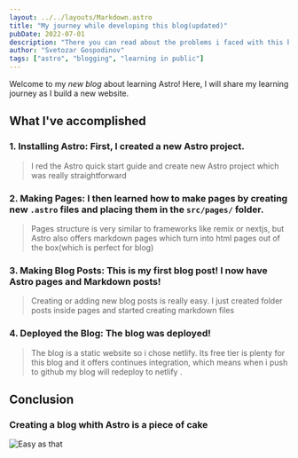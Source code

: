 ```yaml
---
layout: ../../layouts/Markdown.astro
title: "My journey while developing this blog(updated)"
pubDate: 2022-07-01
description: "There you can read about the problems i faced with this blog."
author: "Svetozar Gospodinov"
tags: ["astro", "blogging", "learning in public"]
---
```


Welcome to my _new blog_ about learning Astro! Here, I will share my learning journey as I build a new website.

## What I've accomplished

### 1. **Installing Astro**: First, I created a new Astro project.

> I red the Astro quick start guide and create new Astro project which was really straightforward

### 2. **Making Pages**: I then learned how to make pages by creating new `.astro` files and placing them in the `src/pages/` folder.

> Pages structure is very similar to frameworks like remix or nextjs, but Astro also offers markdown pages which turn into html pages out of the box(which is perfect for blog)

### 3. **Making Blog Posts**: This is my first blog post! I now have Astro pages and Markdown posts!

> Creating or adding new blog posts is really easy. I just created folder posts inside pages and started creating markdown files

### 4. **Deployed the Blog**: The blog was deployed!

> The blog is a static website so i chose netlify. Its free tier is plenty for this blog and it offers continues integration, which means when i push to github my blog will redeploy to netlify .

## Conclusion

### Creating a blog whith Astro is a piece of cake

![Easy as that](https://media.tenor.com/jWqkTaE-TAUAAAAd/late-night-seth-seth-meyers.gif)
